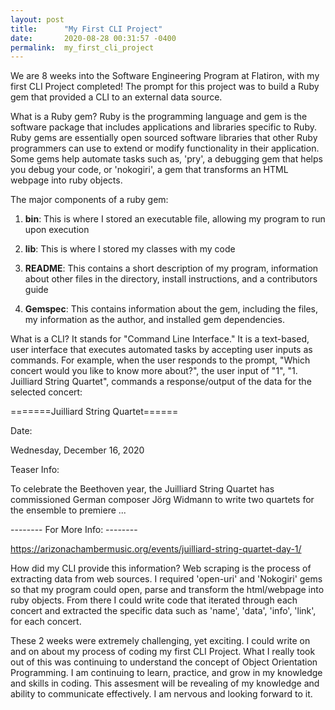 ```yaml
---
layout: post
title:      "My First CLI Project"
date:       2020-08-28 00:31:57 -0400
permalink:  my_first_cli_project
---
```



We are 8 weeks into the Software Engineering Program at Flatiron, with my first CLI Project completed! The prompt for this project was to build a Ruby gem that provided a CLI to an external data source.

What is a Ruby gem? Ruby is the programming language and gem is the software package that includes applications and libraries  specific to Ruby. Ruby gems are essentially open sourced software libraries that other Ruby programmers can use to extend or modify functionality in their application. Some gems help automate tasks such as, 'pry', a debugging gem that helps you debug your code, or 'nokogiri', a gem that transforms an HTML webpage into ruby objects. 

The major components of a ruby gem:

1) **bin**: This is where I stored an executable file, allowing my program to run upon execution


2) **lib**:  This is where I stored my classes with my code


3) **README**: This contains a short description of my program, information about other files in the directory, install instructions, and a contributors guide


4) **Gemspec**: This contains information about the gem, including the files, my information as the author, and installed gem dependencies.


What is a CLI? It stands for "Command Line Interface." It is a text-based, user interface that executes automated tasks by accepting user inputs as commands. For example, when the user responds to the prompt, "Which concert would you like to know more about?", the user input of "1", "1. Juilliard String Quartet", commands a response/output of the data for the selected concert:


=======Juilliard String Quartet======


Date:

Wednesday, December 16, 2020

Teaser Info:

To celebrate the Beethoven year, the Juilliard String Quartet has commissioned German composer Jörg Widmann to write two quartets for the ensemble to premiere ...

-------- For More Info: --------


https://arizonachambermusic.org/events/juilliard-string-quartet-day-1/




How did my CLI provide this information? Web scraping is the process of extracting data from web sources. I required 'open-uri' and  'Nokogiri' gems so that my program could open, parse and transform the html/webpage into ruby objects. From there I could write code that iterated through each concert and extracted the specific data such as 'name', 'data', 'info', 'link', for each concert.

These 2 weeks were extremely challenging, yet exciting. I could write on and on about my process of coding my first CLI Project. What I really took out of this was continuing to understand the concept of Object Orientation Programming.  I am continuing to learn, practice, and grow in my knowledge and skills in coding. This assesment will be revealing of my knowledge and ability to communicate effectively. I am nervous and looking forward to it. 
